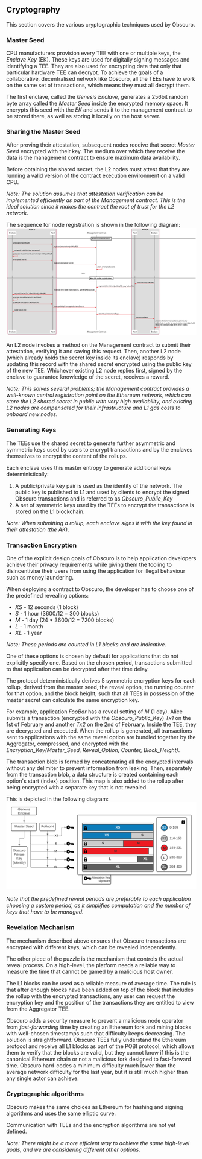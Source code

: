 ## Cryptography

This section covers the various cryptographic techniques used by Obscuro.

### Master Seed
CPU manufacturers provision every TEE with one or multiple keys, the _Enclave Key_ (EK). These keys are used for digitally signing messages and identifying a TEE. They are also used for encrypting data that only that particular hardware TEE can decrypt. To achieve the goals of a collaborative, decentralised network like Obscuro, all the TEEs have to work on the same set of transactions, which means they must all decrypt them.

The first enclave, called the _Genesis Enclave_, generates a 256bit random byte array called the _Master Seed_ inside the encrypted memory space. It encrypts this seed with the _EK_ and sends it to the management contract to be stored there, as well as storing it locally on the host server.

### Sharing the Master Seed
After proving their attestation, subsequent nodes receive that secret _Master Seed_ encrypted with their key. The medium over which they receive the data is the management contract to ensure maximum data availability.

Before obtaining the shared secret, the L2 nodes must attest that they are running a valid version of the contract execution environment on a valid CPU.

_Note: The solution assumes that attestation verification can be implemented efficiently as part of the  Management contract. This is the ideal solution since it makes the contract the root of trust for the L2 network._

The sequence for node registration is shown in the following diagram:
![node registration](./images/node-registration.png)

An L2 node invokes a method on the Management contract to submit their attestation, verifying it and saving this request. Then, another L2 node (which already holds the secret key inside its enclave) responds by updating this record with the shared secret encrypted using the public key of the new TEE. Whichever existing L2 node replies first, signed by the enclave to guarantee knowledge of the secret, receives a reward.

_Note: This solves several problems; the Management contract provides a well-known central registration point on the Ethereum network, which can store the L2 shared secret in public with very high availability, and existing L2 nodes are compensated for their infrastructure and L1 gas costs to onboard new nodes._


### Generating Keys
The TEEs use the shared secret to generate further asymmetric and symmetric keys used by users to encrypt transactions and by the enclaves themselves to encrypt the content of the rollups.

Each enclave uses this master entropy to generate additional keys deterministically:

1. A public/private key pair is used as the identity of the network. The public key is published to L1 and used by clients to encrypt the signed Obscuro transactions and is referred to as _Obscuro_Public_Key_
2. A set of symmetric keys used by the TEEs to encrypt the transactions is stored on the L1 blockchain.

_Note: When submitting a rollup, each enclave signs it with the key found in their attestation (the _AK_)._

### Transaction Encryption
One of the explicit design goals of Obscuro is to help application developers achieve their privacy requirements while giving them the tooling to disincentivise their users from using the application for illegal behaviour such as money laundering.

When deploying a contract to Obscuro, the developer has to choose one of the predefined revealing options:

* _XS_ - 12 seconds (1 block)
* _S_ - 1 hour (3600/12 = 300 blocks)
* _M_ - 1 day (24 * 3600/12 = 7200 blocks)
* _L_ - 1 month
* _XL_ - 1 year

_Note: These periods are counted in L1 blocks and are indicative._

One of these options is chosen by default for applications that do not explicitly specify one. Based on the chosen period, transactions submitted to that application can be decrypted after that time delay.

The protocol deterministically derives 5 symmetric encryption keys for each rollup, derived from the master seed, the reveal option, the running counter for that option, and the block height, such that all TEEs in possession of the master secret can calculate the same encryption key.

For example, application _FooBar_ has a reveal setting of _M_ (1 day). Alice submits a transaction (encrypted with the _Obscuro_Public_Key_) _Tx1_ on the 1st of February and another _Tx2_ on the 2nd of February. Inside the TEE, they are decrypted and executed. When the rollup is generated, all transactions sent to applications with the same reveal option are bundled together by the Aggregator, compressed, and encrypted with the _Encryption_Key(Master_Seed, Reveal_Option, Counter, Block_Height)_. 

The transaction blob is formed by concatenating all the encrypted intervals without any delimiter to prevent information from leaking. Then, separately from the transaction blob, a data structure is created containing each option's start (index) position. This map is also added to the rollup after being encrypted with a separate key that is not revealed.

This is depicted in the following diagram:
![encryption options](./images/encryption-options.png)

_Note that the predefined reveal periods are preferable to each application choosing a custom period, as it simplifies computation and the number of keys that have to be managed._

### Revelation Mechanism
The mechanism described above ensures that Obscuro transactions are encrypted with different keys, which can be revealed independently.

The other piece of the puzzle is the mechanism that controls the actual reveal process. On a high-level, the platform needs a reliable way to measure the time that cannot be gamed by a malicious host owner.

The L1 blocks can be used as a reliable measure of average time. The rule is that after enough blocks have been added on top of the block that includes the rollup with the encrypted transactions, any user can request the encryption key and the position of the transactions they are entitled to view from the Aggregator TEE.

Obscuro adds a security measure to prevent a malicious node operator from _fast-forwarding_ time by creating an Ethereum fork and mining blocks with well-chosen timestamps such that difficulty keeps decreasing. The solution is straightforward. Obscuro TEEs fully understand the Ethereum protocol and receive all L1 blocks as part of the POBI protocol, which allows them to verify that the blocks are valid, but they cannot know if this is the canonical Ethereum chain or not a malicious fork designed to fast-forward time. Obscuro hard-codes a minimum difficulty much lower than the average network difficulty for the last year, but it is still much higher than any single actor can achieve.

### Cryptographic algorithms

Obscuro makes the same choices as Ethereum for hashing and signing algorithms and uses the same elliptic curve. 

Communication with TEEs and the encryption algorithms are not yet defined. 

_Note: There might be a more efficient way to achieve the same high-level goals, and we are considering different other options._
